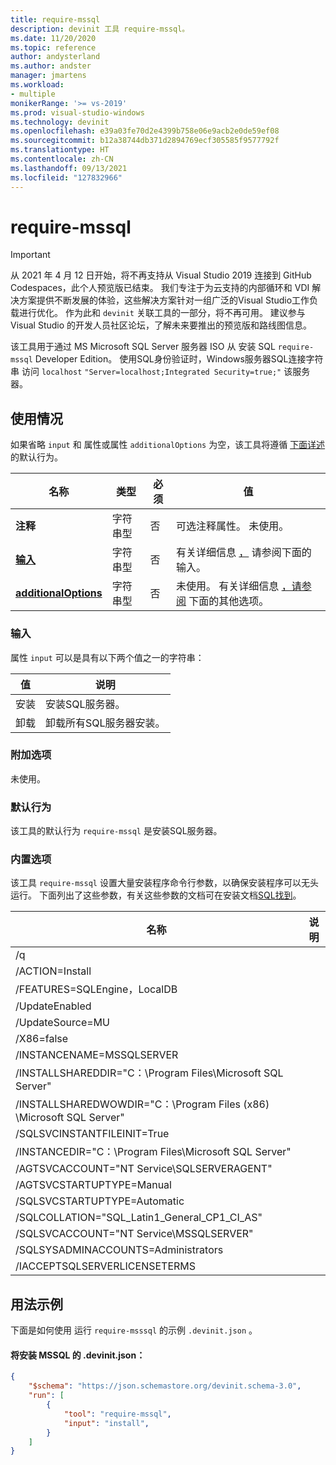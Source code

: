 ```yaml
---
title: require-mssql
description: devinit 工具 require-mssql。
ms.date: 11/20/2020
ms.topic: reference
author: andysterland
ms.author: andster
manager: jmartens
ms.workload:
- multiple
monikerRange: '>= vs-2019'
ms.prod: visual-studio-windows
ms.technology: devinit
ms.openlocfilehash: e39a03fe70d2e4399b758e06e9acb2e0de59ef08
ms.sourcegitcommit: b12a38744db371d2894769ecf305585f9577792f
ms.translationtype: HT
ms.contentlocale: zh-CN
ms.lasthandoff: 09/13/2021
ms.locfileid: "127832966"
---
```

# <a name="require-mssql"></a>require-mssql

> [!IMPORTANT]
> 从 2021 年 4 月 12 日开始，将不再支持从 Visual Studio 2019 连接到 GitHub Codespaces，此个人预览版已结束。 我们专注于为云支持的内部循环和 VDI 解决方案提供不断发展的体验，这些解决方案针对一组广泛的Visual Studio工作负载进行优化。 作为此和 `devinit` 关联工具的一部分，将不再可用。 建议参与 Visual Studio 的开发人员社区论坛，了解未来要推出的预览版和路线图信息。

该工具用于通过 MS Microsoft SQL Server 服务器 ISO 从 安装 SQL `require-mssql` Developer Edition。 [](https://www.microsoft.com/sql-server/application-development) 使用SQL身份验证时，Windows服务器SQL连接字符串 访问 `localhost` `"Server=localhost;Integrated Security=true;"` 该服务器。

## <a name="usage"></a>使用情况

如果省略 `input` 和 属性或属性 `additionalOptions` 为空，该工具将遵循 [下面详述](#default-behavior) 的默认行为。

| 名称                                             | 类型   | 必须 | 值                                                                                   |
|--------------------------------------------------|--------|----------|-----------------------------------------------------------------------------------------|
| **注释**                                     | 字符串型 | 否       | 可选注释属性。 未使用。                                                   |
| [**输入**](#input)                              | 字符串型 | 否       | 有关详细信息 [，](#input) 请参阅下面的输入。                                                  |
| [**additionalOptions**](#additional-options)     | 字符串型 | 否       | 未使用。 有关详细信息 [，请参阅](#additional-options) 下面的其他选项。              |

### <a name="input"></a>输入

属性 `input` 可以是具有以下两个值之一的字符串：

| 值     | 说明                              |
|-----------|------------------------------------------|
| 安装   | 安装SQL服务器。                     |
| 卸载 | 卸载所有SQL服务器安装。 |

### <a name="additional-options"></a>附加选项

未使用。

### <a name="default-behavior"></a>默认行为

该工具的默认行为 `require-mssql` 是安装SQL服务器。

### <a name="built-in-options"></a>内置选项

该工具 `require-mssql` 设置大量安装程序命令行参数，以确保安装程序可以无头运行。 下面列出了这些参数，有关这些参数的文档可在安装文档[SQL找到](/sql/database-engine/install-windows/install-sql-server-from-the-command-prompt?view=sql-server-ver15&preserve-view=true)。

| 名称                                                               | 说明 |
|--------------------------------------------------------------------|-------------|
| /q                                                                 |             |
| /ACTION=Install                                                    |             |
| /FEATURES=SQLEngine，LocalDB                                       |             |
| /UpdateEnabled                                                     |             |
| /UpdateSource=MU                                                   |             |
| /X86=false                                                         |             |
| /INSTANCENAME=MSSQLSERVER                                          |             |
| /INSTALLSHAREDDIR="C：\Program Files\Microsoft SQL Server"          |             |
| /INSTALLSHAREDWOWDIR="C：\Program Files (x86) \Microsoft SQL Server" |             |
| /SQLSVCINSTANTFILEINIT=True                                        |             |
| /INSTANCEDIR="C：\Program Files\Microsoft SQL Server"               |             |
| /AGTSVCACCOUNT="NT Service\SQLSERVERAGENT"                         |             |
| /AGTSVCSTARTUPTYPE=Manual                                          |             |
| /SQLSVCSTARTUPTYPE=Automatic                                       |             |
| /SQLCOLLATION="SQL_Latin1_General_CP1_CI_AS"                       |             |
| /SQLSVCACCOUNT="NT Service\MSSQLSERVER"                            |             |
| /SQLSYSADMINACCOUNTS=Administrators                                |             |
| /IACCEPTSQLSERVERLICENSETERMS                                      |             |

## <a name="example-usage"></a>用法示例
下面是如何使用 运行 `require-msssql` 的示例 `.devinit.json` 。

#### <a name="devinitjson-that-will-install-mssql"></a>将安装 MSSQL 的 .devinit.json：
```json
{
    "$schema": "https://json.schemastore.org/devinit.schema-3.0",
    "run": [
        {
            "tool": "require-mssql",
            "input": "install",
        }
    ]
}
```